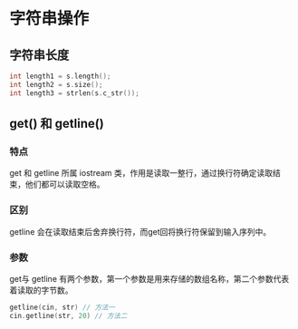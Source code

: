 # 字符串操作

## 字符串长度

```cpp
int length1 = s.length();
int length2 = s.size();
int length3 = strlen(s.c_str());
```

## get() 和 getline()

### 特点
get 和 getline 所属 iostream 类，作用是读取一整行，通过换行符确定读取结束，他们都可以读取空格。<br/>

### 区别
getline 会在读取结束后舍弃换行符，而get回将换行符保留到输入序列中。

### 参数
get与 getline 有两个参数，第一个参数是用来存储的数组名称，第二个参数代表着读取的字节数。

```cpp
getline(cin, str) // 方法一
cin.getline(str, 20) // 方法二
```
